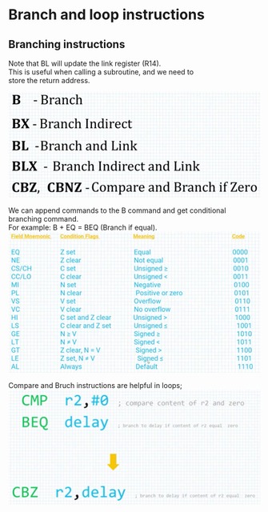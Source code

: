 # Branch and loop instructions

## Branching instructions

Note that BL will update the link register (R14).  
This is useful when calling a subroutine, and we need to  
store the return address.  

![basic instr](img/branch_and_loop/basic_branch_instr.PNG)


We can append commands to the B command and get conditional  
branching command.  
For example: B + EQ = BEQ (Branch if equal).
![basic instr](img/branch_and_loop/branch_commands.PNG)

Compare and Bruch instructions are helpful in loops;  
![basic instr](img/branch_and_loop/compare_and_branch.PNG)



